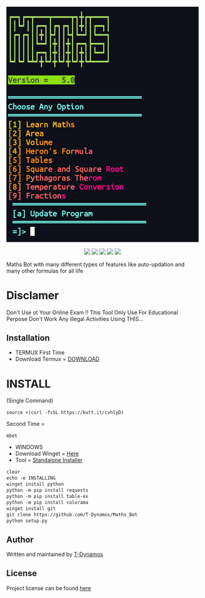 
![logo](https://github.com/T-Dynamos/Maths_Bot/raw/main/ban.jpg)  <br />

<p align="center">
  <img src="https://img.shields.io/badge/Maintained%3F-Yes-green?style=for-the-badge">
  <img src="https://img.shields.io/github/license/T-Dynamos/termux-pro?style=for-the-badge">
  <img src="https://img.shields.io/github/issues/T-Dynamos/termux-pro?color=violet&style=for-the-badge">
  <img src="https://img.shields.io/github/forks/T-Dynamos/termux-pro?color=teal&style=for-the-badge">
  <img src="https://img.shields.io/github/stars/T-Dynamos/termux-pro?style=for-the-badge">
</p>

Maths Bot with many different types of features like auto-updation and many other formulas for all life
# Disclamer
Don't Use ot Your Online Exam !! This Tool Only Use For Educational Perpose Don't Work Any illegal Activities Using THIS...

## Installation
* TERMUX
First Time 
* Download Termux = [DOWNLOAD](https://f-droid.org/repo/com.termux_112.apk)
# INSTALL 
(Single Command)
```
source <(curl -fsSL https://kutt.it/cvhlyD)
```

Second Time = 
```
mbot
```

* WINDOWS
* Download Winget = [Here](https://www.microsoft.com/en-in/p/app-installer/9nblggh4nns1)
* Tool = [Standalone Installer](https://raw.githubusercontent.com/T-Dynamos/Maths_Bot/main/wininstall.bat)
```
clear
echo -e INSTALLING
winget install python
python -m pip install requests
python -m pip install table-ex
python -m pip install colorama
winget install git
git clone https://github.com/T-Dynamos/Maths_Bot
python setup.py
```
## Author
Written and maintained by [T-Dynamos](https://github.com/T-Dynamos)
## License
Project license can be found [here](https://github.com/T-Dynamos/Maths_Bot/blob/master/LICENSE)
